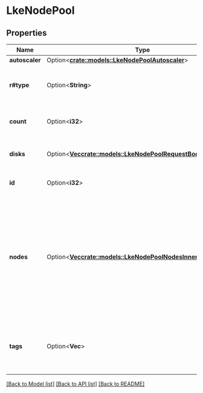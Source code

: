 # LkeNodePool

## Properties

Name | Type | Description | Notes
------------ | ------------- | ------------- | -------------
**autoscaler** | Option<[**crate::models::LkeNodePoolAutoscaler**](LKENodePool_autoscaler.md)> |  | [optional]
**r#type** | Option<**String**> | The Linode Type for all of the nodes in the Node Pool. | [optional]
**count** | Option<**i32**> | The number of nodes in the Node Pool. | [optional]
**disks** | Option<[**Vec<crate::models::LkeNodePoolRequestBodyDisksInner>**](LKENodePoolRequestBody_disks_inner.md)> | This Node Pool's custom disk layout.  | [optional]
**id** | Option<**i32**> | This Node Pool's unique ID.  | [optional]
**nodes** | Option<[**Vec<crate::models::LkeNodePoolNodesInner>**](LKENodePool_nodes_inner.md)> | Status information for the Nodes which are members of this Node Pool. If a Linode has not been provisioned for a given Node slot, the instance_id will be returned as null.  | [optional]
**tags** | Option<**Vec<String>**> | An array of tags applied to this object. Tags are for organizational purposes only.  | [optional]

[[Back to Model list]](../README.md#documentation-for-models) [[Back to API list]](../README.md#documentation-for-api-endpoints) [[Back to README]](../README.md)



